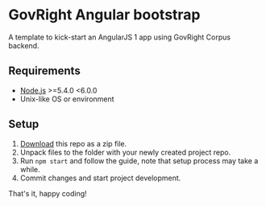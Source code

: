 # GovRight Angular bootstrap

A template to kick-start an AngularJS 1 app using GovRight Corpus backend.

## Requirements

* [Node.js](https://nodejs.org/) >=5.4.0 <6.0.0
* Unix-like OS or environment

## Setup

1. [Download](https://github.com/GovRight/angular-bootstrap/archive/master.zip) this repo as a zip file.
2. Unpack files to the folder with your newly created project repo.
3. Run `npm start` and follow the guide, note that setup process may take a while.
4. Commit changes and start project development. 

That's it, happy coding!
